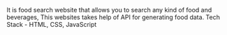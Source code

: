 It is food search website that allows you to search any kind of food and beverages, This websites takes help of API for generating food data. 
Tech Stack - HTML, CSS, JavaScript
